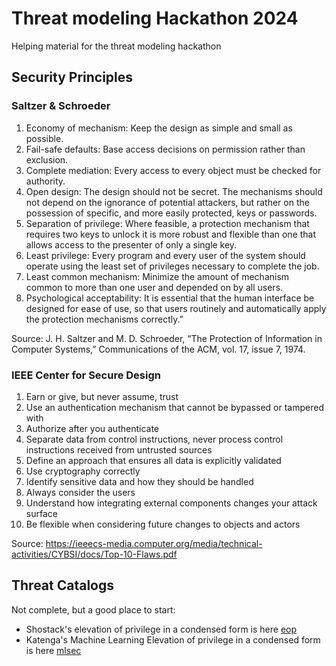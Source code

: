 # Threat modeling Hackathon 2024

Helping material for the threat modeling hackathon

## Security Principles

### Saltzer & Schroeder

1. Economy of mechanism: Keep the design as simple and small as possible.
2. Fail-safe defaults: Base access decisions on permission rather than exclusion.
3. Complete mediation: Every access to every object must be checked for authority.
4. Open design: The design should not be secret. The mechanisms should not depend on the ignorance of potential attackers, but rather on the possession of specific, and more easily protected, keys or passwords.
5. Separation of privilege: Where feasible, a protection mechanism that requires two keys to unlock it is more robust and flexible than one that allows access to the presenter of only a single key.
6. Least privilege: Every program and every user of the system should operate using the least set of privileges necessary to complete the job.
7. Least common mechanism: Minimize the amount of mechanism common to more than one user and depended on by all users.
8. Psychological acceptability: It is essential that the human interface be designed for ease of use, so that users routinely and automatically apply the protection mechanisms correctly.”

Source:
  J. H. Saltzer and M. D. Schroeder, “The Protection of
  Information in Computer Systems,” Communications of the
  ACM, vol. 17, issue 7, 1974.

### IEEE Center for Secure Design

1. Earn or give, but never assume, trust
2. Use an authentication mechanism that cannot be bypassed or tampered with
3. Authorize after you authenticate
4. Separate data from control instructions, never process control instructions received from untrusted sources
5. Define an approach that ensures all data is explicitly validated
6. Use cryptography correctly
7. Identify sensitive data and how they should be handled
8. Always consider the users
9. Understand how integrating external components changes your attack surface
10. Be flexible when considering future changes to objects and actors

Source:
https://ieeecs-media.computer.org/media/technical-activities/CYBSI/docs/Top-10-Flaws.pdf

## Threat Catalogs

Not complete, but a good place to start:

* Shostack's elevation of privilege in a condensed form is here [eop](eop_cards.yaml)
* Katenga's Machine Learning Elevation of privilege in a condensed form is here [mlsec](mlsec_eop.yaml)
